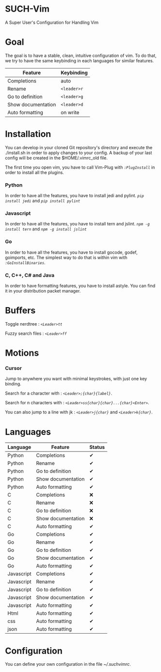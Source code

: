 # SUCH-Vim
A Super User's Configuration for Handling Vim

# Goal

The goal is to have a stable, clean, intuitive configuration of vim.
To do that, we try to have the same keybinding in each languages for similar features.

|Feature|Keybinding|
|---|---|
|Completions|auto|
|Rename|`<leader>r`|
|Go to definition|`<leader>g`|
|Show documentation|`<leader>d`|
|Auto formatting|on write|

# Installation
You can develop in your cloned Git repository's directory and execute the ./install.sh in order to apply changes to your config. A backup of your last config will be created in the $HOME/.vimrc_old file.

The first time you open vim, you have to call Vim-Plug with *`:PlugInstall`* in order to install all the plugins.

### Python

In order to have all the features, you have to install jedi and pylint.
*`pip install jedi`* and *`pip install pylint`*

### Javascript

In order to have all the features, you have to install tern and jslint.
*`npm -g install tern`* and *`npm -g install jslint`*

### Go

In order to have all the features, you have to install gocode, godef, goimports, etc.
The simplest way to do that is within vim with *`:GoInstallBinaries`*.

### C, C++, C# and Java

In order to have formatting features, you have to install astyle. 
You can find it in your distribution packet manager.

# Buffers 

Toggle nerdtree : *`<Leader>tt`*

Fuzzy search files : *`<Leader>ff`*

# Motions

### Cursor

Jump to anywhere you want with minimal keystrokes, with just one key binding.

Search for a character with : *`<Leader>;{char}{label}`*.

Search for n characters with : *`<Leader>ss{char}{char}...{char}<Enter>`*.

You can also jump to a line with jk : *`<Leader>j{char}`* and  *`<Leader>k{char}`*.

# Languages
|Language|Feature|Status|
|---|---|---|
|Python|Completions|&#10004;|
|Python|Rename|&#10004;|
|Python|Go to definition|&#10004;|
|Python|Show documentation|&#10004;|
|Python|Auto formatting|&#10004;|
|C|Completions|&#10060;|
|C|Rename|&#10060;|
|C|Go to definition|&#10060;|
|C|Show documentation|&#10060;|
|C|Auto formatting|&#10004;|
|Go|Completions|&#10004;|
|Go|Rename|&#10004;|
|Go|Go to definition|&#10004;|
|Go|Show documentation|&#10004;|
|Go|Auto formatting|&#10004;|
|Javascript|Completions|&#10004;|
|Javascript|Rename|&#10004;|
|Javascript|Go to definition|&#10004;|
|Javascript|Show documentation|&#10004;|
|Javascript|Auto formatting|&#10004;|
|Html|Auto formatting|&#10004;|
|css|Auto formatting|&#10004;|
|json|Auto formatting|&#10004;|

# Configuration

You can define your own configuration in the file *~/.suchvimrc*.

